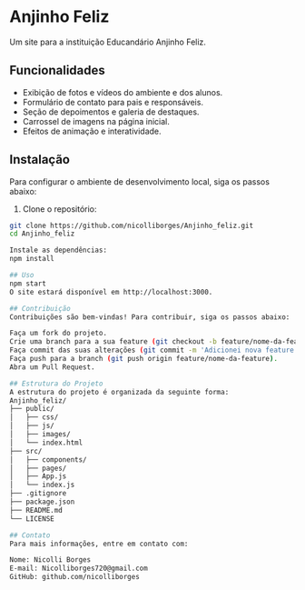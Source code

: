 # Anjinho Feliz

Um site para a instituição Educandário Anjinho Feliz.

## Funcionalidades

- Exibição de fotos e vídeos do ambiente e dos alunos.
- Formulário de contato para pais e responsáveis.
- Seção de depoimentos e galeria de destaques.
- Carrossel de imagens na página inicial.
- Efeitos de animação e interatividade.

## Instalação

Para configurar o ambiente de desenvolvimento local, siga os passos abaixo:

1. Clone o repositório:

```bash
git clone https://github.com/nicolliborges/Anjinho_feliz.git
cd Anjinho_feliz

Instale as dependências:
npm install

## Uso
npm start
O site estará disponível em http://localhost:3000.

## Contribuição
Contribuições são bem-vindas! Para contribuir, siga os passos abaixo:

Faça um fork do projeto.
Crie uma branch para a sua feature (git checkout -b feature/nome-da-feature).
Faça commit das suas alterações (git commit -m 'Adicionei nova feature').
Faça push para a branch (git push origin feature/nome-da-feature).
Abra um Pull Request.

## Estrutura do Projeto
A estrutura do projeto é organizada da seguinte forma:
Anjinho_feliz/
├── public/
│   ├── css/
│   ├── js/
│   ├── images/
│   └── index.html
├── src/
│   ├── components/
│   ├── pages/
│   ├── App.js
│   └── index.js
├── .gitignore
├── package.json
├── README.md
└── LICENSE

## Contato
Para mais informações, entre em contato com:

Nome: Nicolli Borges
E-mail: Nicolliborges720@gmail.com
GitHub: github.com/nicolliborges
